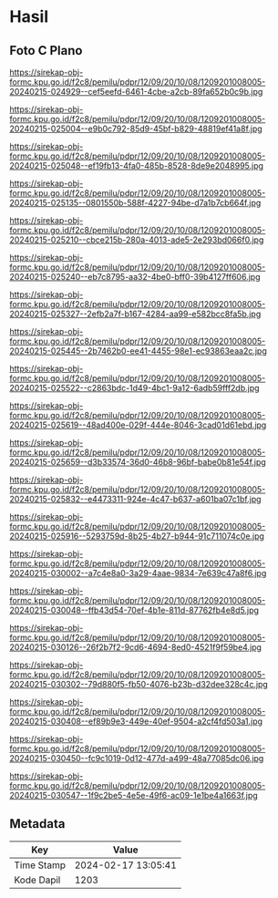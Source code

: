 # Hasil

## Foto C Plano

https://sirekap-obj-formc.kpu.go.id/f2c8/pemilu/pdpr/12/09/20/10/08/1209201008005-20240215-024929--cef5eefd-6461-4cbe-a2cb-89fa652b0c9b.jpg

https://sirekap-obj-formc.kpu.go.id/f2c8/pemilu/pdpr/12/09/20/10/08/1209201008005-20240215-025004--e9b0c792-85d9-45bf-b829-48819ef41a8f.jpg

https://sirekap-obj-formc.kpu.go.id/f2c8/pemilu/pdpr/12/09/20/10/08/1209201008005-20240215-025048--ef19fb13-4fa0-485b-8528-8de9e2048995.jpg

https://sirekap-obj-formc.kpu.go.id/f2c8/pemilu/pdpr/12/09/20/10/08/1209201008005-20240215-025135--0801550b-588f-4227-94be-d7a1b7cb664f.jpg

https://sirekap-obj-formc.kpu.go.id/f2c8/pemilu/pdpr/12/09/20/10/08/1209201008005-20240215-025210--cbce215b-280a-4013-ade5-2e293bd066f0.jpg

https://sirekap-obj-formc.kpu.go.id/f2c8/pemilu/pdpr/12/09/20/10/08/1209201008005-20240215-025240--eb7c8795-aa32-4be0-bff0-39b4127ff606.jpg

https://sirekap-obj-formc.kpu.go.id/f2c8/pemilu/pdpr/12/09/20/10/08/1209201008005-20240215-025327--2efb2a7f-b167-4284-aa99-e582bcc8fa5b.jpg

https://sirekap-obj-formc.kpu.go.id/f2c8/pemilu/pdpr/12/09/20/10/08/1209201008005-20240215-025445--2b7462b0-ee41-4455-98e1-ec93863eaa2c.jpg

https://sirekap-obj-formc.kpu.go.id/f2c8/pemilu/pdpr/12/09/20/10/08/1209201008005-20240215-025522--c2863bdc-1d49-4bc1-9a12-6adb59fff2db.jpg

https://sirekap-obj-formc.kpu.go.id/f2c8/pemilu/pdpr/12/09/20/10/08/1209201008005-20240215-025619--48ad400e-029f-444e-8046-3cad01d61ebd.jpg

https://sirekap-obj-formc.kpu.go.id/f2c8/pemilu/pdpr/12/09/20/10/08/1209201008005-20240215-025659--d3b33574-36d0-46b8-96bf-babe0b81e54f.jpg

https://sirekap-obj-formc.kpu.go.id/f2c8/pemilu/pdpr/12/09/20/10/08/1209201008005-20240215-025832--e4473311-924e-4c47-b637-a601ba07c1bf.jpg

https://sirekap-obj-formc.kpu.go.id/f2c8/pemilu/pdpr/12/09/20/10/08/1209201008005-20240215-025916--5293759d-8b25-4b27-b944-91c711074c0e.jpg

https://sirekap-obj-formc.kpu.go.id/f2c8/pemilu/pdpr/12/09/20/10/08/1209201008005-20240215-030002--a7c4e8a0-3a29-4aae-9834-7e639c47a8f6.jpg

https://sirekap-obj-formc.kpu.go.id/f2c8/pemilu/pdpr/12/09/20/10/08/1209201008005-20240215-030048--ffb43d54-70ef-4b1e-811d-87762fb4e8d5.jpg

https://sirekap-obj-formc.kpu.go.id/f2c8/pemilu/pdpr/12/09/20/10/08/1209201008005-20240215-030126--26f2b7f2-9cd6-4694-8ed0-4521f9f59be4.jpg

https://sirekap-obj-formc.kpu.go.id/f2c8/pemilu/pdpr/12/09/20/10/08/1209201008005-20240215-030302--79d880f5-fb50-4076-b23b-d32dee328c4c.jpg

https://sirekap-obj-formc.kpu.go.id/f2c8/pemilu/pdpr/12/09/20/10/08/1209201008005-20240215-030408--ef89b9e3-449e-40ef-9504-a2cf4fd503a1.jpg

https://sirekap-obj-formc.kpu.go.id/f2c8/pemilu/pdpr/12/09/20/10/08/1209201008005-20240215-030450--fc9c1019-0d12-477d-a499-48a77085dc06.jpg

https://sirekap-obj-formc.kpu.go.id/f2c8/pemilu/pdpr/12/09/20/10/08/1209201008005-20240215-030547--1f9c2be5-4e5e-49f6-ac09-1e1be4a1663f.jpg


## Metadata

| Key        | Value               |
| ---------- | ------------------- |
| Time Stamp | 2024-02-17 13:05:41 |
| Kode Dapil | 1203                |



